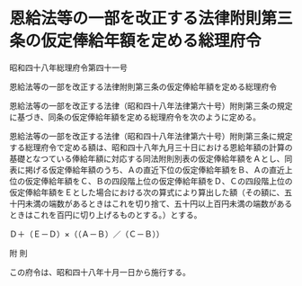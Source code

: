 # 恩給法等の一部を改正する法律附則第三条の仮定俸給年額を定める総理府令

昭和四十八年総理府令第四十一号

恩給法等の一部を改正する法律附則第三条の仮定俸給年額を定める総理府令

恩給法等の一部を改正する法律（昭和四十八年法律第六十号）附則第三条の規定に基づき、同条の仮定俸給年額を定める総理府令を次のように定める。

恩給法等の一部を改正する法律（昭和四十八年法律第六十号）附則第三条に規定する総理府令で定める額は、昭和四十八年九月三十日における恩給年額の計算の基礎となつている俸給年額に対応する同法附則別表の仮定俸給年額をＡとし、同表に掲げる仮定俸給年額のうち、Ａの直近下位の仮定俸給年額をＢ、Ａの直近上位の仮定俸給年額をＣ、Ｂの四段階上位の仮定俸給年額をＤ、Ｃの四段階上位の仮定俸給年額をＥとした場合における次の算式により算出した額（その額に、五十円未満の端数があるときはこれを切り捨て、五十円以上百円未満の端数があるときはこれを百円に切り上げるものとする。）とする。

Ｄ＋（Ｅ－Ｄ）×（（Ａ－Ｂ）／（Ｃ－Ｂ））

附 則

この府令は、昭和四十八年十月一日から施行する。
